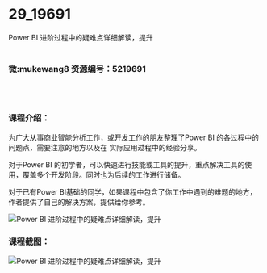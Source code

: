 # 29_19691
Power BI 进阶过程中的疑难点详细解读，提升
<br/></br>
<h3>微:mukewang8 资源编号：5219691</h3>
<br/></br>
<h3>课程介绍：</h3>
<p>为广大从事商业智能分析工作，或开发工作的朋友整理了<a title="查看与 Power BI 相关的文章" target="_blank">Power BI</a> 的各过程中的问题点，需要注意的地方以及在 实际应用过程中的经验分享。</p>
<p>对于Power BI 的初学者，可以快速进行技能或工具的提升，重点解决工具的使用，覆盖多个开发阶段。同时也为后续的工作进行储备。</p>
<p>对于已有Power BI基础的同学，如果课程中包含了你工作中遇到的难题的地方，作者提供了自己的解决方案，提供给你参考。</p>
<p><img src="https://www.ko996.com/wp-content/uploads/img/2021/04/1-78-300x167.png" alt="Power BI 进阶过程中的疑难点详细解读，提升"></p>
<div class="info-desc">
<h3>课程截图：</h3>
<p><img src="https://www.ko996.com/wp-content/uploads/img/2021/04/2-86.png" alt="Power BI 进阶过程中的疑难点详细解读，提升"></p>


			
</div>
